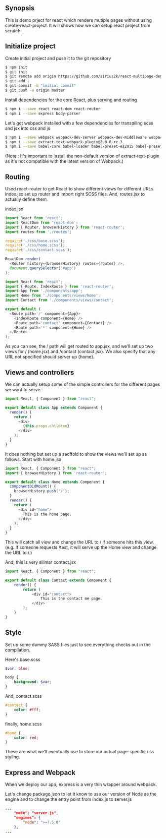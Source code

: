 ## Synopsis
This is demo prject for react which renders mutiple pages without using create-react-project. It will shows how we can setup react project from scratch.

## Initialize project
Create initial project and push it to the git repository
```bash
$ npm init
$ git init
$ git remote add origin https://github.com/sirius2k/react-multipage-demo.git
$ git add .
$ git commit -m "initial commit"
$ git push -u origin master
```

Install dependencies for the core React, plus serving and routing
```bash
$ npm i --save react react-dom react-router
$ npm i --save express body-parser
```

Let's get webpack installed with a few dependencies for transpiling scss and jsx into css and js
```bash
$ npm i --save webpack webpack-dev-server webpack-dev-middleware webpack-hot-middleware
$ npm i --save extract-text-webpack-plugin@2.0.0-rc.3
$ npm i --save babel-core babel-loader babel-preset-es2015 babel-preset-react node-sass sass-loader css-loader style-loader
```
(Note : It's important to install the non-default version of extract-text-plugin as it's not compatible with the latest version of Webpack.)

## Routing
Used react-router to get React to show different views for different URLs. index.jsx set up router and import right SCSS files. And, routes.jsx to actually define them.

index.jsx
```javascript
import React from 'react';
import ReactDom from 'react-dom';
import { Router, browserHistory } from 'react-router';
import routes from './routes';

require('./css/base.scss');
require('./css/home.scss');
require('./css/contact.scss');

ReactDom.render(
  <Router history={browserHistory} routes={routes} />,
  document.querySelector('#app')
);
```

```javascript
import React from 'react';
import { Route, IndexRoute } from 'react-router';
import App from './components/app';
import Home from './components/views/home';
import Contact from './components/views/contact';

export default (
  <Route path='/' component={App}>
    <IndexRoute component={Home} />
    <Route path='contact' component={Contact} />
    <Route path='*' component={Home} />
  </Route>
);
```
As you can see, the / path will get routed to app.jsx, and we'll set up two views for / (home.jsx) and /contact (contact.jsx). We also specify that any URL not specified should server up {home}.

## Views and controllers
We can actually setup some of the simple controllers for the different pages we want to serve.

```javascript
import React, { Component } from "react";

export default class App extends Component {
  render() {
    return (
      <div>
        {this.props.children}
      </div>
    );
  }
}
```

It does nothing but set up a sacffold to show the views we'll set up as follows. Start with home.jsx

```javascript
import React, { Component } from "react";
import { browserHistory } from 'react-router';

export default class Home extends Component {
  componentDidMount() {
    browserHistory.push('/');
  }
  render() {
    return (
      <div id="home">
        This is the home page.
      </div>
    );
  }
}
```

This will catch all view and change the URL to / if someone hits this view. (e.g. If someone requests /test, it will serve up the Home view and change the URL to /.)

And, this is very silimar contact.jsx

```javascript
import React, { Component } from "react";

export default class Contact extends Component {
	render() {
		return (
			<div id="contact">
				This is the contact me page.
			</div>
		);
	}
}
```

## Style
Set up some dummy SASS files just to see everything checks out in the compilation. 

Here's base.scss
```scss
$var: blue;

body {
	background: $var;
}
```

And, contact.scss
```scss
#contact {
	color: #fff;
}
```

finally, home.scss
```scss
#home {
	color: red;
}
```

These are what we'll eventually use to store our actual page-specific css styling.

## Express and Webpack
When we deploy our app, express is a very thin wrapper around webpack.

Let's change package.json to let it know to use our version of Node as the engine and to change the entry point from index.js to server.js

```json
...
	"main": "server.js",
	"engines": {
		"node": ">=7.5.0"
	},
...
```
